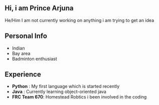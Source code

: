 ## Hi, i am Prince Arjuna

He/Him
I am not currently working on anything i am trying to get an idea

## Personal Info
- Indian
- Bay area
- Badminton enthusiast

## Experience
  - **Python** : My first language which is started recently
  - **Java** : Currently learning object-oriented java
  - **FRC Team 670**: Homestead Robtics i been involved in the coding
    
  






  
  


<!--
**Prince-Arjuna/Prince-Arjuna** is a ✨ _special_ ✨ repository because its `README.md` (this file) appears on your GitHub profile.

Here are some ideas to get you started:

- 🔭 I’m currently working on ...
- 🌱 I’m currently learning ...
- 👯 I’m looking to collaborate on ...
- 🤔 I’m looking for help with ...
- 💬 Ask me about ...
- 📫 How to reach me: ...
- 😄 Pronouns: ...
- ⚡ Fun fact: ...
-->

